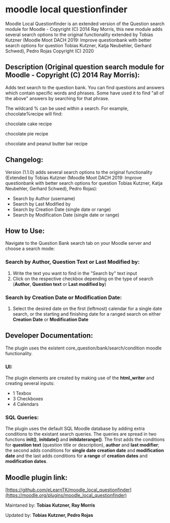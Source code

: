 # moodle local questionfinder
Moodle Local Questionfinder is an extended version of the Question search module for Moodle - Copyright (C) 2014 Ray Morris, this new module adds several search options to the original functionality extended by Tobias Kutzner (Moodle Moot DACH 2019: Improve questionbank with better search options for question Tobias Kutzner, Katja Neubehler, Gerhard Schwed), Pedro Rojas Copyright (C) 2020

## Description (Original question search module for Moodle - Copyright (C) 2014 Ray Morris):
Adds text search to the question bank. You can find questions and answers which contain specific words and phrases. Some have used it to find "all of the above" answers by searching for that phrase.  

The wildcard % can be used within a search. For example, chocolate%recipe will find:

chocolate cake recipe

chocolate pie recipe

chocolate and peanut butter bar recipe

## Changelog:
Version (1.1.0) adds several search options to the original functionality (Extended by Tobias Kutzner (Moodle Moot DACH 2019: Improve questionbank with better search options for question Tobias Kutzner, Katja Neubehler, Gerhard Schwed), Pedro Rojas):

- Search by Author (username)
- Search by Last Modified by
- Search by Creation Date (single date or range)
- Search by Modification Date (single date or range)

## How to Use:
Navigate to the Question Bank search tab on your Moodle server and choose a search mode:

### Search by Author, Question Text or Last Modified by:
1) Write the text you want to find in the "Search by" text input
2) Click on the respective checkbox depending on the type of search (**Author**, **Question text** or **Last modified by**)

### Search by Creation Date or Modification Date:
1) Select the desired date on the first (leftmost) calendar for a single date search, or the starting and finishing date for a ranged search on either **Creation Date** or **Modification Date**

## Developer Documentation:
The plugin uses the existent core_question/bank/search/condition moodle functionality.
### UI:
The plugin elements are created by making use of the **html_writer** and creating several inputs:
- 1 Texbox
- 3 Checkboxes
- 4 Calendars
### SQL Queries:
The plugin uses the default SQL Moodle database by adding extra conditions to the existant search queries. The queries are spread in two functions **init()**, **initdate()** and **initdaterange()**. The first adds the conditions for **question text** (question title or description), **author** and **last modifier**; the second adds conditions for **single date** **creation date** and **modification date** and the last adds conditions for **a range** of **creation dates** and **modification dates**.
 
## Moodle plugin link:
[https://github.com/eLearnTK/moodle_local_questionfinder](https://moodle.org/plugins/moodle_local_questionfinder)

Maintaned by: **Tobias Kutzner, Ray Morris** 

Updated by: **Tobias Kutzner, Pedro Rojas**
